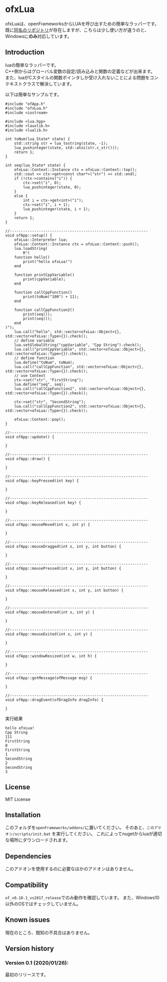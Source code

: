 ofxLua
=====================================

ofxLuaは、openFrameworksからLUAを呼び出すための簡単なラッパーです。 
既に[同名のリポジトリ](https://github.com/danomatika/ofxLua)が存在しますが、こちらは少し使い方が違うのと、Windowsに**のみ**対応しています。

Introduction
------------
luaの簡単なラッパーです。  
C++側からはグローバル変数の設定/読み込みと関数の定義などが出来ます。  
また、luaがCスタイルの関数ポインタしか受け入れないことによる問題をコンテキストクラスで解決しています。  
  
以下は簡単なサンプルです。
````
#include "ofApp.h"
#include "ofxLua.h"
#include <iostream>

#include <lua.hpp>
#include <lauxlib.h>
#include <lualib.h>

int toNum(lua_State* state) {
	std::string str = lua_tostring(state, -1);
	lua_pushinteger(state, std::atoi(str.c_str()));
	return 1;
}

int seq(lua_State* state) {
	ofxLua::Context::Instance ctx = ofxLua::Context::top();
	std::cout << ctx->get<const char*>("str") << std::endl;
	if (!ctx->contains("i")) {
		ctx->set("i", 0);
		lua_pushinteger(state, 0);
	}
	else {
		int i = ctx->get<int>("i");
		ctx->set("i", i + 1);
		lua_pushinteger(state, i + 1);
	}
	return 1;
}

//--------------------------------------------------------------
void ofApp::setup() {
	ofxLua::Interpreter lua;
	ofxLua::Context::Instance ctx = ofxLua::Context::push();
	lua.loadString(
		R"(
	function hello()
		print("hello ofxLua!")
	end

	function printCppVariable()
		print(cppVariable);
	end

	function callCppFunction()
		print(toNum("100") + 11);
	end

	function callCppFunction2()
		print(seq());
		print(seq());
	end
)");
	lua.call("hello", std::vector<ofxLua::Object>{}, std::vector<ofxLua::Type>{}).check();
	// define variable
	lua.setGlobalString("cppVariable", "Cpp String").check();
	lua.call("printCppVariable", std::vector<ofxLua::Object>{}, std::vector<ofxLua::Type>{}).check();
	// define function
	lua.define("toNum", toNum);
	lua.call("callCppFunction", std::vector<ofxLua::Object>{}, std::vector<ofxLua::Type>{}).check();
	// use Context
	ctx->set("str", "FirstString");
	lua.define("seq", seq);
	lua.call("callCppFunction2", std::vector<ofxLua::Object>{}, std::vector<ofxLua::Type>{}).check();

	ctx->set("str", "SecondString");
	lua.call("callCppFunction2", std::vector<ofxLua::Object>{}, std::vector<ofxLua::Type>{}).check();

	ofxLua::Context::pop();
}

//--------------------------------------------------------------
void ofApp::update() {

}

//--------------------------------------------------------------
void ofApp::draw() {

}

//--------------------------------------------------------------
void ofApp::keyPressed(int key) {

}

//--------------------------------------------------------------
void ofApp::keyReleased(int key) {

}

//--------------------------------------------------------------
void ofApp::mouseMoved(int x, int y) {

}

//--------------------------------------------------------------
void ofApp::mouseDragged(int x, int y, int button) {

}

//--------------------------------------------------------------
void ofApp::mousePressed(int x, int y, int button) {

}

//--------------------------------------------------------------
void ofApp::mouseReleased(int x, int y, int button) {

}

//--------------------------------------------------------------
void ofApp::mouseEntered(int x, int y) {

}

//--------------------------------------------------------------
void ofApp::mouseExited(int x, int y) {

}

//--------------------------------------------------------------
void ofApp::windowResized(int w, int h) {

}

//--------------------------------------------------------------
void ofApp::gotMessage(ofMessage msg) {

}

//--------------------------------------------------------------
void ofApp::dragEvent(ofDragInfo dragInfo) {

}
````

実行結果
````
hello ofxLua!
Cpp String
111
FirstString
0
FirstString
1
SecondString
2
SecondString
3
````

License
-------
MIT License

Installation
------------
このフォルダを`openFrameworks/addons/`に置いてください。
そのあと、`このアドオン/scripts/init.bat` を実行してください。
これによってnugetからluaが適切な場所にダウンロードされます。

Dependencies
------------
このアドオンを使用するのに必要なほかのアドオンはありません。

Compatibility
------------
`of_v0.10.1_vs2017_release`でのみ動作を確認しています。
また、Windows10以外のOSではチェックしていません。

Known issues
------------
現在のところ、既知の不具合はありません。

Version history
------------

### Version 0.1 (2020/01/26):
最初のリリースです。

